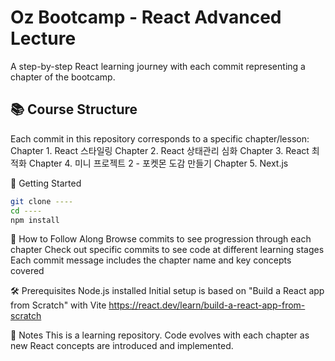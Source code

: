 # Oz Bootcamp - React Advanced Lecture
A step-by-step React learning journey with each commit representing a chapter of the bootcamp. 

## 📚 Course Structure 
Each commit in this repository corresponds to a specific chapter/lesson:
Chapter 1. React 스타일링
Chapter 2. React 상태관리 심화
Chapter 3. React 최적화
Chapter 4. 미니 프로젝트 2 - 포켓몬 도감 만들기
Chapter 5. Next.js

🚀 Getting Started
```bash
git clone ----
cd ----
npm install
```

📖 How to Follow Along
Browse commits to see progression through each chapter Check out specific commits to see code at different learning stages Each commit message includes the chapter name and key concepts covered

🛠️ Prerequisites
Node.js installed 
Initial setup is based on "Build a React app from Scratch" with Vite https://react.dev/learn/build-a-react-app-from-scratch

📝 Notes
This is a learning repository. Code evolves with each chapter as new React concepts are introduced and implemented.